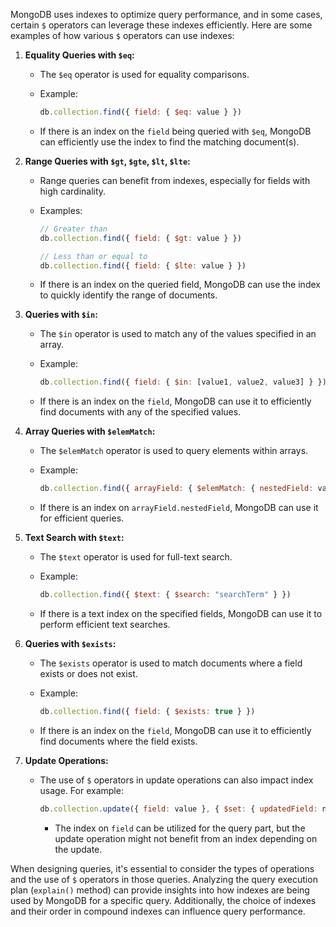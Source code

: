 MongoDB uses indexes to optimize query performance, and in some cases, certain `$` operators can leverage these indexes efficiently. Here are some examples of how various `$` operators can use indexes:

1. **Equality Queries with `$eq`:**
   - The `$eq` operator is used for equality comparisons.
   - Example:

     ```javascript
     db.collection.find({ field: { $eq: value } })
     ```

   - If there is an index on the `field` being queried with `$eq`, MongoDB can efficiently use the index to find the matching document(s).

2. **Range Queries with `$gt`, `$gte`, `$lt`, `$lte`:**
   - Range queries can benefit from indexes, especially for fields with high cardinality.
   - Examples:

     ```javascript
     // Greater than
     db.collection.find({ field: { $gt: value } })

     // Less than or equal to
     db.collection.find({ field: { $lte: value } })
     ```

   - If there is an index on the queried field, MongoDB can use the index to quickly identify the range of documents.

3. **Queries with `$in`:**
   - The `$in` operator is used to match any of the values specified in an array.
   - Example:

     ```javascript
     db.collection.find({ field: { $in: [value1, value2, value3] } })
     ```

   - If there is an index on the `field`, MongoDB can use it to efficiently find documents with any of the specified values.

4. **Array Queries with `$elemMatch`:**
   - The `$elemMatch` operator is used to query elements within arrays.
   - Example:

     ```javascript
     db.collection.find({ arrayField: { $elemMatch: { nestedField: value } } })
     ```

   - If there is an index on `arrayField.nestedField`, MongoDB can use it for efficient queries.

5. **Text Search with `$text`:**
   - The `$text` operator is used for full-text search.
   - Example:

     ```javascript
     db.collection.find({ $text: { $search: "searchTerm" } })
     ```

   - If there is a text index on the specified fields, MongoDB can use it to perform efficient text searches.

6. **Queries with `$exists`:**
   - The `$exists` operator is used to match documents where a field exists or does not exist.
   - Example:

     ```javascript
     db.collection.find({ field: { $exists: true } })
     ```

   - If there is an index on the `field`, MongoDB can use it to efficiently find documents where the field exists.

7. **Update Operations:**
   - The use of `$` operators in update operations can also impact index usage. For example:
     ```javascript
     db.collection.update({ field: value }, { $set: { updatedField: newValue } })
     ```
     - The index on `field` can be utilized for the query part, but the update operation might not benefit from an index depending on the update.

When designing queries, it's essential to consider the types of operations and the use of `$` operators in those queries. Analyzing the query execution plan (`explain()` method) can provide insights into how indexes are being used by MongoDB for a specific query. Additionally, the choice of indexes and their order in compound indexes can influence query performance.